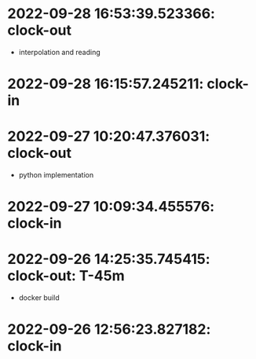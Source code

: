 # 2022-09-28 16:53:39.523366: clock-out

* interpolation and reading

# 2022-09-28 16:15:57.245211: clock-in

# 2022-09-27 10:20:47.376031: clock-out

* python implementation

# 2022-09-27 10:09:34.455576: clock-in

# 2022-09-26 14:25:35.745415: clock-out: T-45m 

* docker build

# 2022-09-26 12:56:23.827182: clock-in

